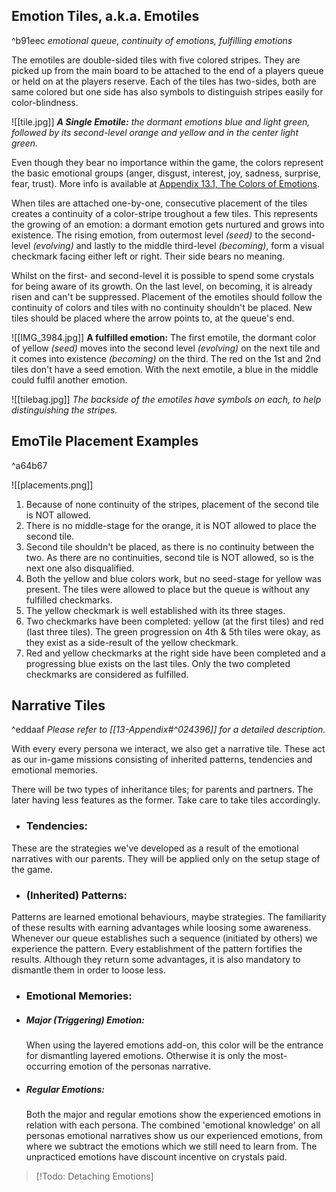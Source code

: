 ## Emotion Tiles, a.k.a. Emotiles
^b91eec
*emotional queue, continuity of emotions, fulfilling emotions*

The emotiles are double-sided tiles with five colored stripes. They are picked up from the main board to be attached to the end of a players queue or held on at the players reserve. Each of the tiles has two-sides, both are same colored but one side has also symbols to distinguish stripes easily for color-blindness.

![[tile.jpg]]
***A Single Emotile:** the dormant emotions blue and light green, followed by its second-level orange and yellow and in the center light green.*

Even though they bear no importance within the game, the colors represent the basic emotional groups (anger, disgust, interest, joy, sadness, surprise, fear, trust). More info is available at [Appendix 13.1, The Colors of Emotions](13.1-The-Colors-of-Emotions).

When tiles are attached one-by-one, consecutive placement of the tiles creates a continuity of a color-stripe troughout a few tiles. This represents the growing of an emotion: a dormant emotion gets nurtured and grows into existence. The rising emotion, from outermost level *(seed)* to the second-level *(evolving)* and lastly to the middle third-level *(becoming)*, form a visual checkmark facing either left or right. Their side bears no meaning. 

Whilst on the first- and second-level it is possible to spend some crystals for being aware of its growth. On the last level, on becoming, it is already risen and can't be suppressed. Placement of the emotiles should follow the continuity of colors and tiles with no continuity shouldn't be placed. New tiles should be placed where the arrow points to, at the queue's end.

 ![[IMG_3984.jpg]]
**A fulfilled emotion:** The first emotile, the dormant color of yellow *(seed)* moves into the second level *(evolving)* on the next tile and it comes into existence *(becoming)* on the third. The red on the 1st and 2nd tiles don't have a seed emotion. With the next emotile, a blue in the middle could fulfil another emotion.

![[tilebag.jpg]]
*The backside of the emotiles have symbols on each, to help distinguishing the stripes.* 
## EmoTile Placement Examples
^a64b67

![[placements.png]]
1. Because of none continuity of the stripes, placement of the second tile is NOT allowed.
2. There is no middle-stage for the orange, it is NOT allowed to place the second tile.
3. Second tile shouldn't be placed, as there is no continuity between the two. As there are no continuities, second tile is NOT allowed, so is the next one also disqualified.
4. Both the yellow and blue colors work, but no seed-stage for yellow was present. The tiles were allowed to place but the queue is without any fulfilled checkmarks. 
5. The yellow checkmark is well established with its three stages.
6. Two checkmarks have been completed: yellow (at the first tiles) and red (last three tiles). The green progression on 4th & 5th tiles were okay, as they exist as a side-result of the yellow checkmark.
7. Red and yellow checkmarks at the right side have been completed and a progressing blue exists on the last tiles. Only the two completed checkmarks are considered as fulfilled.
## Narrative Tiles 
^eddaaf
*Please refer to [[13-Appendix#^024396]] for a detailed description.*

With every every persona we interact, we also get a narrative tile. These act as our in-game missions consisting of inherited patterns, tendencies and emotional memories.

There will be two types of inheritance tiles; for parents and partners. The later having less features as the former. Take care to take tiles accordingly.

- ### Tendencies:

These are the strategies we've developed as a result of the emotional narratives with our parents. They will be applied only on the setup stage of the game.

- ### (Inherited) Patterns:

 Patterns are learned emotional behaviours, maybe strategies. The familiarity of these results with earning advantages while loosing some awareness. Whenever our queue establishes such a sequence (initiated by others) we experience the pattern. Every establishment of the pattern fortifies the results. Although they return some advantages, it is also mandatory to dismantle them in order to loose less.

- ### Emotional Memories:
- ##### Major (Triggering) Emotion:
  When using the layered emotions add-on, this color will be the entrance for dismantling layered emotions. Otherwise it is only the most-occurring emotion of the personas narrative. 
- ##### Regular Emotions:
  Both the major and regular emotions show the experienced emotions in relation with each persona. The combined 'emotional knowledge' on all personas emotional narratives show us our experienced emotions, from where we subtract the emotions which we still need to learn from. The unpracticed emotions have discount incentive on crystals paid.

> [!Todo: Detaching Emotions]



